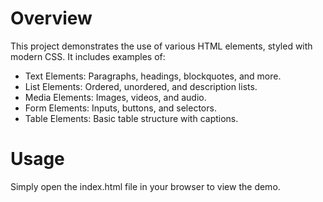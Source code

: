 # Overview
This project demonstrates the use of various HTML elements, styled with modern CSS. 
It includes examples of:

- Text Elements: Paragraphs, headings, blockquotes, and more.
- List Elements: Ordered, unordered, and description lists.
- Media Elements: Images, videos, and audio.
- Form Elements: Inputs, buttons, and selectors.
- Table Elements: Basic table structure with captions.
# Usage
Simply open the index.html file in your browser to view the demo.

